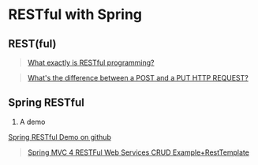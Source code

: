 # RESTful with Spring

## REST(ful)

> [What exactly is RESTful programming?](http://stackoverflow.com/questions/671118/what-exactly-is-restful-programming)

> [What's the difference between a POST and a PUT HTTP REQUEST?](http://stackoverflow.com/questions/107390/whats-the-difference-between-a-post-and-a-put-http-request)


## Spring RESTful

1. A demo

  [Spring RESTful Demo on github](https://github.com/thu/SpringRest/tree/master)
  
  > [Spring MVC 4 RESTFul Web Services CRUD Example+RestTemplate](http://websystique.com/springmvc/spring-mvc-4-restful-web-services-crud-example-resttemplate/)